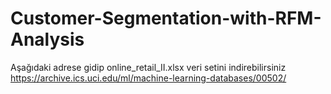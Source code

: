 # Customer-Segmentation-with-RFM-Analysis
Aşağıdaki adrese gidip online_retail_II.xlsx veri setini indirebilirsiniz
https://archive.ics.uci.edu/ml/machine-learning-databases/00502/
